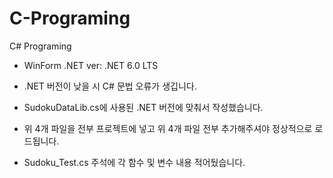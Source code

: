 # C-Programing
C# Programing

- WinForm .NET ver: .NET 6.0 LTS
- .NET 버전이 낮을 시 C# 문법 오류가 생깁니다.
- SudokuDataLib.cs에 사용된 .NET 버전에 맞춰서 작성했습니다.

- 위 4개 파일을 전부 프로젝트에 넣고 위 4개 파일 전부 추가해주셔야 정상적으로 로드됩니다.

- Sudoku_Test.cs 주석에 각 함수 및 변수 내용 적어뒀습니다.
